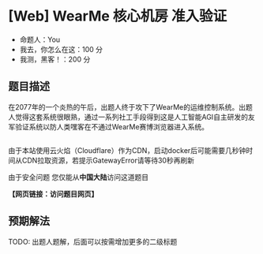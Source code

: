 # [Web] WearMe 核心机房 准入验证

- 命题人：You
- 我去，你怎么在这：100 分
- 我测，黑客！：200 分

## 题目描述

<p>在2077年的一个炎热的午后，出题人终于攻下了WearMe的运维控制系统。出题人觉得这套系统很眼熟，通过一系列社工手段得到这是人工智能AGI自主研发的友军验证系统以防人类嘿客在不通过WearMe赛博浏览器进入系统。</p>
<p><img alt="" src="https://oss.wearos.me/file/wmtest/tangpingcup/3.gif"></p>
<p>由于本站使用云火焰（Cloudflare）作为CDN，启动docker后可能需要几秒钟时间从CDN拉取资源，若提示GatewayError请等待30秒再刷新</p>
<p>由于安全问题 您仅能从<strong>中国大陆</strong>访问这道题目</p>

**【网页链接：访问题目网页】**

## 预期解法

TODO: 出题人题解，后面可以按需增加更多的二级标题